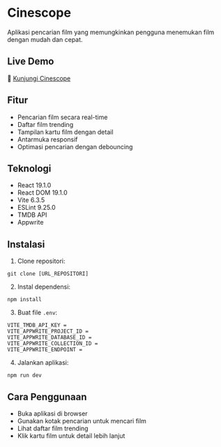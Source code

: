 # Cinescope

Aplikasi pencarian film yang memungkinkan pengguna menemukan film dengan mudah dan cepat.

## Live Demo
🚀 [Kunjungi Cinescope](https://cinescope-six.vercel.app/)

## Fitur
- Pencarian film secara real-time
- Daftar film trending
- Tampilan kartu film dengan detail
- Antarmuka responsif
- Optimasi pencarian dengan debouncing

## Teknologi
- React 19.1.0
- React DOM 19.1.0
- Vite 6.3.5
- ESLint 9.25.0
- TMDB API
- Appwrite

## Instalasi

1. Clone repositori:
```
git clone [URL_REPOSITORI]
``` 

2. Instal dependensi:
```
npm install
``` 

3. Buat file `.env`:
```
VITE_TMDB_API_KEY = 
VITE_APPWRITE_PROJECT_ID = 
VITE_APPWRITE_DATABASE_ID = 
VITE_APPWRITE_COLLECTION_ID = 
VITE_APPWRITE_ENDPOINT = 
``` 

4. Jalankan aplikasi:
```
npm run dev
``` 

## Cara Penggunaan
- Buka aplikasi di browser
- Gunakan kotak pencarian untuk mencari film
- Lihat daftar film trending
- Klik kartu film untuk detail lebih lanjut

